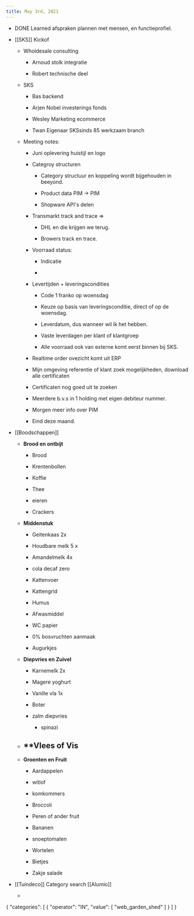 ```yaml
---
title: May 3rd, 2021
---
```


- DONE Learned afspraken plannen met mensen, en functieprofiel.

- [[SKS]] Kickof
	 - Wholdesale consulting
		 - Arnoud stolk integratie

		 - Robert technische  deel

	 - SKS
		 - Bas backend

		 - Arjen Nobel investerings fonds

		 - Wesley Marketing ecommerce

		 - Twan Eigenaar SKSsinds 85 werkzaam branch

	 - Meeting notes:
		 - Juni oplevering  huistijl en logo

		 - Categroy structuren 
			 - Category structuur en koppeling wordt bijgehouden in beeyond.

			 - Product data PIM -> PIM 

			 - Shopware API's delen 

		 - Transmarkt track and trace => 
			 - DHL en die krijgen we terug.

			 - Browers track en trace.

		 - Voorraad status:
			 - Indicatie

			 - 

		 - Levertijden + leveringscondities
			 - Code 1 franko op woensdag 

			 - Keuze op basis van leveringsconditie, direct of op de woensdag.

			 - Leverdatum, dus wanneer wil ik het hebben.

			 - Vaste leverdagen per klant of klantgroep

			 - Alle voorraad ook van externe komt eerst binnen bij SKS.

		 - Realtime order ovezicht komt uit ERP

		 - Mijn omgeving referentie of klant zoek mogelijkheden, download alle certificaten 

		 - Certificaten nog goed uit te zoeken

		 - Meerdere b.v.s in 1 holding met eigen debiteur nummer.

		 - Morgen meer info over PIM

		 - Eind deze maand.

- [[Boodschappen]]
	 - **Brood en ontbijt**
		 - Brood

		 - Krentenbollen

		 - Koffie

		 - Thee

		 - eieren

		 - Crackers  

	 - **Middenstuk**
		 - Geitenkaas 2x

		 - Houdbare melk 5 x

		 - Amandelmelk 4x

		 - cola decaf zero 

		 - Kattenvoer

		 - Kattengrid

		 - Humus

		 - Afwasmiddel

		 - WC papier

		 - 0% bosvruchten aanmaak

		 - Augurkjes

	 - **Diepvries en Zuivel**
		 - Karnemelk 2x

		 - Magere yoghurt 

		 - Vanille vla 1x

		 - Boter

		 - zalm diepvries
			 - spinazi

	 - **Vlees of Vis
		 - 

	 - **Groenten en Fruit**
		 - Aardappelen 

		 - witlof

		 - komkommers

		 - Broccoli

		 - Peren of ander fruit

		 - Bananen

		 - snoeptomaten

		 - Wortelen

		 - Bietjes

		 - Zakje salade

- [[Tuindeco]] Category search [[Alumio]]
	 - ```javascript
{
    "categories": [
        {
            "operator": "IN",
            "value": [
                "web_garden_shed"
            ]
        }
    ]
}
```
